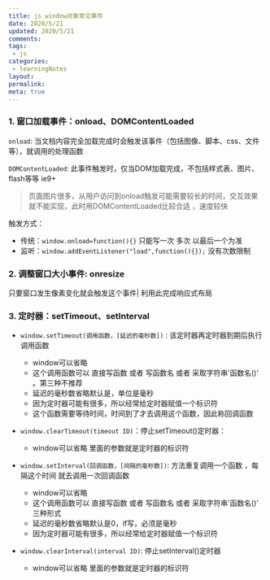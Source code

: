```yaml
---
title: js window对象常见事件
date: 2020/5/21
updated: 2020/5/21
comments:
tags:
 - js
categories:
 - learningNotes
layout:
permalink:
meta: true
---
```




### 1. 窗口加载事件：onload、DOMContentLoaded

`onload`: 当文档内容完全加载完成时会触发该事件（包括图像、脚本、css、文件等），就调用的处理函数

`DOMContentLoaded`: 此事件触发时，仅当DOM加载完成，不包括样式表、图片、flash等等   ie9+

> 页面图片很多，从用户访问到onload触发可能需要较长的时间，交互效果就不能实现，此时用DOMContentLoaded比较合适 ，速度较快

触发方式：

+ 传统：`window.onload=function(){}`  只能写一次  多次 以最后一个为准
+ 监听：`window.addEventListener("load",function(){});` 没有次数限制	



### 2. 调整窗口大小事件: onresize

只要窗口发生像素变化就会触发这个事件|  利用此完成响应式布局



### 3. 定时器：setTimeout、setInterval

+ `window.setTimeout(调用函数，[延迟的毫秒数])`  : 该定时器再定时器到期后执行调用函数
  + window可以省略
  + 这个调用函数可以   直接写函数  或者  写函数名  或者  采取字符串'函数名()' 。第三种不推荐
  + 延迟的毫秒数省略默认是，单位是毫秒
  + 因为定时器可能有很多，所以经常给定时器赋值一个标识符
  + 这个函数需要等待时间，时间到了才去调用这个函数，因此称回调函数
+ `window.clearTimeout(timeout ID)`：停止setTimeout()定时器：
  + window可以省略   里面的参数就是定时器的标识符
+ `window.setInterval(回调函数，[间隔的毫秒数])`: 方法重复调用一个函数 ，每隔这个时间  就去调用一次回调函数
  + window可以省略	
  + 这个调用函数可以    直接写函数  或者  写函数名  或者  采取字符串'函数名()'  三种形式
  + 延迟的毫秒数省略默认是0，if写，必须是毫秒		
  + 因为定时器可能有很多，所以经常给定时器赋值一个标识符

+ `window.clearInterval(interval ID)`: 停止setInterval()定时器
  + window可以省略   里面的参数就是定时器的标识符







